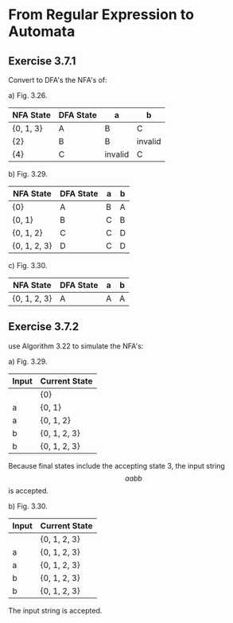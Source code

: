 # From Regular Expression to Automata

## Exercise 3.7.1

Convert to DFA's the NFA's of:

a) Fig. 3.26.

| NFA State | DFA State |    a    |    b    |
| --------- | --------- | ------- | ------- |
| {0, 1, 3} |     A     |    B    |    C    |
|    {2}    |     B     |    B    | invalid |
|    {4}    |     C     | invalid |    C    |

b) Fig. 3.29.

|   NFA State  | DFA State |    a    |    b    |
| ------------ | --------- | ------- | ------- |
|     {0}      |     A     |    B    |    A    |
|   {0, 1}     |     B     |    C    |    B    |
|  {0, 1, 2}   |     C     |    C    |    D    |
| {0, 1, 2, 3} |     D     |    C    |    D    |

c) Fig. 3.30.

|   NFA State  | DFA State |    a    |    b    |
| ------------ | --------- | ------- | ------- |
| {0, 1, 2, 3} |     A     |    A    |    A    |

## Exercise 3.7.2

use Algorithm 3.22 to simulate the NFA's:

a) Fig. 3.29.

| Input | Current State |
| ----- | ------------- |
|       |      {0}      |
|   a   |    {0, 1}     |
|   a   |   {0, 1, 2}   |
|   b   | {0, 1, 2, 3}  |
|   b   | {0, 1, 2, 3}  |

Because final states include the accepting state 3, the input
string $$a a b b$$ is accepted.

b) Fig. 3.30.

| Input | Current State |
| ----- | ------------- |
|       | {0, 1, 2, 3}  |
|   a   | {0, 1, 2, 3}  |
|   a   | {0, 1, 2, 3}  |
|   b   | {0, 1, 2, 3}  |
|   b   | {0, 1, 2, 3}  |

The input string is accepted.

